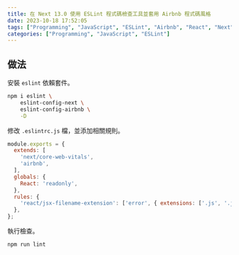 ```yaml
---
title: 在 Next 13.0 使用 ESLint 程式碼檢查工具並套用 Airbnb 程式碼風格
date: 2023-10-18 17:52:05
tags: ["Programming", "JavaScript", "ESLint", "Airbnb", "React", "Next"]
categories: ["Programming", "JavaScript", "ESLint"]
---
```


## 做法

安裝 `eslint` 依賴套件。

```bash
npm i eslint \
    eslint-config-next \
    eslint-config-airbnb \
    -D
```

修改 `.eslintrc.js` 檔，並添加相關規則。

```js
module.exports = {
  extends: [
    'next/core-web-vitals',
    'airbnb',
  ],
  globals: {
    React: 'readonly',
  },
  rules: {
    'react/jsx-filename-extension': ['error', { extensions: ['.js', '.jsx', '.ts', '.tsx'] }],
  },
};
```

執行檢查。

```bash
npm run lint
```
